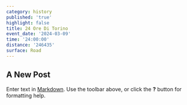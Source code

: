 ```yaml
---
category: history
published: 'true'
highlight: false
title: 24 Ore Di Torino
event_date: '2024-03-09'
time: '24:00:00'
distance: '246435'
surface: Road
---
```

## A New Post

Enter text in [Markdown](http://daringfireball.net/projects/markdown/). Use the toolbar above, or click the **?** button for formatting help.
